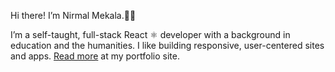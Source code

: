 Hi there! I’m Nirmal Mekala.👋🏾

I’m a self-taught, full-stack React ⚛️ developer with a background in education and the humanities. I like building responsive, user-centered sites and apps. [Read more](https://nirmal.meka.la) at my portfolio site.
